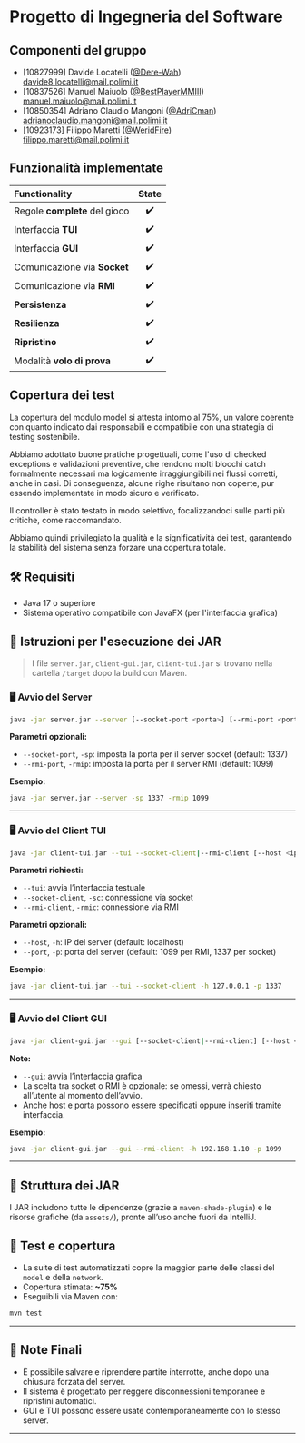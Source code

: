 # Progetto di Ingegneria del Software

## Componenti del gruppo
- [10827999] Davide Locatelli ([@Dere-Wah](https://github.com/Dere-Wah)) <br> davide8.locatelli@mail.polimi.it
- [10837526] Manuel Maiuolo ([@BestPlayerMMIII](https://github.com/BestPlayerMMIII)) <br> manuel.maiuolo@mail.polimi.it
- [10850354] Adriano Claudio Mangoni ([@AdriCman](https://github.com/AdriCman)) <br> adrianoclaudio.mangoni@mail.polimi.it
- [10923173] Filippo Maretti ([@WeridFire](https://github.com/WeridFire)) <br> filippo.maretti@mail.polimi.it

## Funzionalità implementate

| Functionality                 | State |
|:------------------------------|:-----:|
| Regole **complete** del gioco | ✔️ |
| Interfaccia **TUI**           | ✔️ |
| Interfaccia **GUI**           | ✔️ |
| Comunicazione via **Socket**  | ✔️ |
| Comunicazione via **RMI**     | ✔️ |
| **Persistenza**               | ✔️ |
| **Resilienza**                | ✔️ |
| **Ripristino**                | ✔️ |
| Modalità **volo di prova**    | ✔️ |

## Copertura dei test
La copertura del modulo model si attesta intorno al 75%,
un valore coerente con quanto indicato dai responsabili e compatibile con una strategia
di testing sostenibile.

Abbiamo adottato buone pratiche progettuali, come l'uso di checked exceptions
e validazioni preventive, che rendono molti blocchi catch formalmente necessari
ma logicamente irraggiungibili nei flussi corretti, anche in casi.
Di conseguenza, alcune righe risultano non coperte, pur essendo implementate
in modo sicuro e verificato.

Il controller è stato testato in modo selettivo, focalizzandoci sulle parti più critiche,
come raccomandato.

Abbiamo quindi privilegiato la qualità e la significatività dei test,
garantendo la stabilità del sistema senza forzare una copertura totale.

## 🛠️ Requisiti
- Java 17 o superiore
- Sistema operativo compatibile con JavaFX (per l'interfaccia grafica)

## 🚀 Istruzioni per l'esecuzione dei JAR

> I file `server.jar`, `client-gui.jar`, `client-tui.jar` si trovano nella cartella `/target` dopo la build con Maven.

### 🖥️ Avvio del Server
```bash
java -jar server.jar --server [--socket-port <porta>] [--rmi-port <porta>]
````

**Parametri opzionali:**

* `--socket-port`, `-sp`: imposta la porta per il server socket (default: 1337)
* `--rmi-port`, `-rmip`: imposta la porta per il server RMI (default: 1099)

**Esempio:**

```bash
java -jar server.jar --server -sp 1337 -rmip 1099
```

---

### 🖥️ Avvio del Client TUI

```bash
java -jar client-tui.jar --tui --socket-client|--rmi-client [--host <ip>] [--port <porta>]
```

**Parametri richiesti:**

* `--tui`: avvia l’interfaccia testuale
* `--socket-client`, `-sc`: connessione via socket
* `--rmi-client`, `-rmic`: connessione via RMI

**Parametri opzionali:**

* `--host`, `-h`: IP del server (default: localhost)
* `--port`, `-p`: porta del server (default: 1099 per RMI, 1337 per socket)

**Esempio:**

```bash
java -jar client-tui.jar --tui --socket-client -h 127.0.0.1 -p 1337
```

---

### 🖥️ Avvio del Client GUI

```bash
java -jar client-gui.jar --gui [--socket-client|--rmi-client] [--host <ip>] [--port <porta>]
```

**Note:**

* `--gui`: avvia l’interfaccia grafica
* La scelta tra socket o RMI è opzionale: se omessi, verrà chiesto all’utente al momento dell’avvio.
* Anche host e porta possono essere specificati oppure inseriti tramite interfaccia.

**Esempio:**

```bash
java -jar client-gui.jar --gui --rmi-client -h 192.168.1.10 -p 1099
```

---

## 📁 Struttura dei JAR

I JAR includono tutte le dipendenze (grazie a `maven-shade-plugin`) e le risorse grafiche (da `assets/`), pronte all’uso anche fuori da IntelliJ.

## 🧪 Test e copertura

* La suite di test automatizzati copre la maggior parte delle classi del `model` e della `network`.
* Copertura stimata: **\~75%**
* Eseguibili via Maven con:

```bash
mvn test
```

---

## 📌 Note Finali

* È possibile salvare e riprendere partite interrotte, anche dopo una chiusura forzata del server.
* Il sistema è progettato per reggere disconnessioni temporanee e ripristini automatici.
* GUI e TUI possono essere usate contemporaneamente con lo stesso server.

---

```

